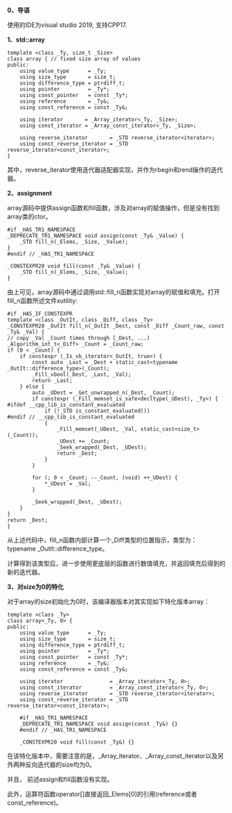 **0、导语**

使用的IDE为visual studio 2019, 支持CPP17.

**1、std::array**

    template <class _Ty, size_t _Size>
	class array { // fixed size array of values
	public:
	    using value_type      = _Ty;
	    using size_type       = size_t;
	    using difference_type = ptrdiff_t;
	    using pointer         = _Ty*;
	    using const_pointer   = const _Ty*;
	    using reference       = _Ty&;
	    using const_reference = const _Ty&;
	
	    using iterator       = _Array_iterator<_Ty, _Size>;
	    using const_iterator = _Array_const_iterator<_Ty, _Size>;
	
	    using reverse_iterator       = _STD reverse_iterator<iterator>;
	    using const_reverse_iterator = _STD reverse_iterator<const_iterator>;
	}
    
其中，reverse_iterator使用迭代器适配器实现，并作为rbegin和rend操作的迭代器。


**2、assignment**

array源码中提供assign函数和fill函数，涉及对array的赋值操作，但是没有找到array类的ctor。

    #if _HAS_TR1_NAMESPACE
    _DEPRECATE_TR1_NAMESPACE void assign(const _Ty& _Value) {
        _STD fill_n(_Elems, _Size, _Value);
    }
	#endif // _HAS_TR1_NAMESPACE

    _CONSTEXPR20 void fill(const _Ty& _Value) {
        _STD fill_n(_Elems, _Size, _Value);
    }

由上可见，array源码中通过调用std::fill\_n函数实现对array的赋值和填充。打开fill_n函数所述文件xutility:

    #if _HAS_IF_CONSTEXPR
	template <class _OutIt, class _Diff, class _Ty>
	_CONSTEXPR20 _OutIt fill_n(_OutIt _Dest, const _Diff _Count_raw, const _Ty& _Val) {
    // copy _Val _Count times through [_Dest, ...)
    _Algorithm_int_t<_Diff> _Count = _Count_raw;
    if (0 < _Count) {
        if constexpr (_Is_vb_iterator<_OutIt, true>) {
            const auto _Last = _Dest + static_cast<typename _OutIt::difference_type>(_Count);
            _Fill_vbool(_Dest, _Last, _Val);
            return _Last;
        } else {
            auto _UDest = _Get_unwrapped_n(_Dest, _Count);
            if constexpr (_Fill_memset_is_safe<decltype(_UDest), _Ty>) {
	#ifdef __cpp_lib_is_constant_evaluated
                if (!_STD is_constant_evaluated())
	#endif // __cpp_lib_is_constant_evaluated
                {
                    _Fill_memset(_UDest, _Val, static_cast<size_t>(_Count));
                    _UDest += _Count;
                    _Seek_wrapped(_Dest, _UDest);
                    return _Dest;
                }
            }

            for (; 0 < _Count; --_Count, (void) ++_UDest) {
                *_UDest = _Val;
            }

            _Seek_wrapped(_Dest, _UDest);
        }
    }
    return _Dest;
	}

从上述代码中，fill_n函数内部计算一个_Diff类型的位置指示，类型为：typename _OutIt::difference_type。

计算得到该类型后，进一步使用更底层的函数进行数值填充，并返回填充后得到的新的迭代器。

**3、对size为0的特化**

对于array的size初始化为0时，该编译器版本对其实现如下特化版本array：

    template <class _Ty>
	class array<_Ty, 0> {
	public:
	    using value_type      = _Ty;
	    using size_type       = size_t;
	    using difference_type = ptrdiff_t;
	    using pointer         = _Ty*;
	    using const_pointer   = const _Ty*;
	    using reference       = _Ty&;
	    using const_reference = const _Ty&;
	
	    using iterator               = _Array_iterator<_Ty, 0>;
	    using const_iterator         = _Array_const_iterator<_Ty, 0>;
	    using reverse_iterator       = _STD reverse_iterator<iterator>;
	    using const_reverse_iterator = _STD reverse_iterator<const_iterator>;
	
		#if _HAS_TR1_NAMESPACE
	    _DEPRECATE_TR1_NAMESPACE void assign(const _Ty&) {}
		#endif // _HAS_TR1_NAMESPACE
	
	    _CONSTEXPR20 void fill(const _Ty&) {}

在该特化版本中，需要注意的是，_Array_iterator、_Array_const_iterator以及另外两种反向迭代器的size均为0。

并且， 前述assign和fill函数没有实现。

此外，运算符函数operator[]直接返回_Elems[0]的引用(reference或者const_reference)。

